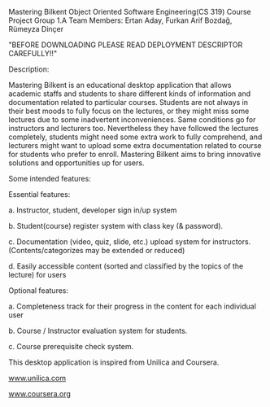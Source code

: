 Mastering Bilkent 
Object Oriented Software Engineering(CS 319) Course Project
Group 1.A
Team Members: 
Ertan Aday, Furkan Arif Bozdağ, Rümeyza Dinçer

"BEFORE DOWNLOADING PLEASE READ DEPLOYMENT DESCRIPTOR CAREFULLY!!"

Description: 

Mastering Bilkent is an educational desktop application that allows academic staffs and students to share different kinds of information and documentation related to particular courses. Students are not always in their best moods to fully focus on the lectures, or they might miss some lectures due to some inadvertent inconveniences. Same conditions go for instructors and lecturers too. Nevertheless they have followed the lectures completely, students might need some extra work to fully comprehend, and lecturers might want to upload some extra documentation related to course for students who prefer to enroll. Mastering Bilkent aims to bring innovative solutions and opportunities up for users. 

Some intended features: 

Essential features: 

a. Instructor, student, developer sign in/up system

b. Student(course) register system with class key (& password). 

c. Documentation (video, quiz, slide, etc.) upload system for instructors. (Contents/categorizes may be extended or reduced) 

d. Easily accessible content (sorted and classified by the topics of the lecture) for users

Optional features:

a. Completeness track for their progress in the content for each individual user

b. Course / Instructor evaluation system for students. 

c. Course prerequisite check system.

This desktop application is inspired from Unilica and Coursera. 

www.unilica.com

www.coursera.org



